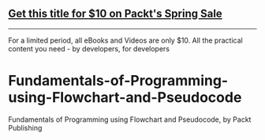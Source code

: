 ## [Get this title for $10 on Packt's Spring Sale](https://www.packt.com/V18629?utm_source=github&utm_medium=packt-github-repo&utm_campaign=spring_10_dollar_2022)
-----
For a limited period, all eBooks and Videos are only $10. All the practical content you need \- by developers, for developers

# Fundamentals-of-Programming-using-Flowchart-and-Pseudocode
Fundamentals of Programming using Flowchart and Pseudocode, by Packt Publishing
